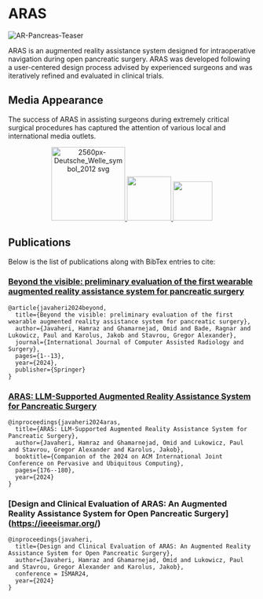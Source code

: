 # ARAS
![AR-Pancreas-Teaser](https://github.com/user-attachments/assets/468aba15-fd45-4689-a0dc-5ba505c7a303)

ARAS is an augmented reality assistance system designed for intraoperative navigation during open pancreatic surgery. ARAS was developed following a user-centered design process advised by experienced surgeons and was iteratively refined and evaluated in clinical trials. 

## Media Appearance 
The success of ARAS in assisting surgeons during extremely critical surgical procedures has captured the attention of various local and international media outlets. 
<p align="center">
  <a href="https://p.dw.com/p/4bqeU">
    <img src="https://github.com/user-attachments/assets/dc40bb7c-d29c-474c-8053-3227e0b52f3e" alt="2560px-Deutsche_Welle_symbol_2012 svg" width="150">
  </a>
  <a href="https://www.focus.de/gesundheit/gesundleben/da-gibt-es-keinen-raum-fuer-fehler-kuenstliche-intelligenz-im-op-saal-rettet-leben_id_259629806.html">
    <img src="https://github.com/user-attachments/assets/341f0a08-e52c-4a15-86bd-9effff85baec" width="90">
  </a>
  <a href="https://www.saarbruecker-zeitung.de/saarland/saarbruecken-mittels-ki-erfolgreiche-operation-an-82-jaehriger-v29_aid-104053203">
    <img src="https://github.com/user-attachments/assets/b431b68b-88fc-49ce-860f-82b7837703b9" width="80">
  </a>
</p>

## Publications
Below is the list of publications along with BibTex entries to cite:

### [Beyond the visible: preliminary evaluation of the first wearable augmented reality assistance system for pancreatic surgery](https://doi.org/10.1007/s11548-024-03131-0)
```
@article{javaheri2024beyond,
  title={Beyond the visible: preliminary evaluation of the first wearable augmented reality assistance system for pancreatic surgery},
  author={Javaheri, Hamraz and Ghamarnejad, Omid and Bade, Ragnar and Lukowicz, Paul and Karolus, Jakob and Stavrou, Gregor Alexander},
  journal={International Journal of Computer Assisted Radiology and Surgery},
  pages={1--13},
  year={2024},
  publisher={Springer}
}

```
### [ARAS: LLM-Supported Augmented Reality Assistance System for Pancreatic Surgery](https://doi.org/10.1145/3675094.3677543)
```
@inproceedings{javaheri2024aras,
  title={ARAS: LLM-Supported Augmented Reality Assistance System for Pancreatic Surgery},
  author={Javaheri, Hamraz and Ghamarnejad, Omid and Lukowicz, Paul and Stavrou, Gregor Alexander and Karolus, Jakob},
  booktitle={Companion of the 2024 on ACM International Joint Conference on Pervasive and Ubiquitous Computing},
  pages={176--180},
  year={2024}
}
```
### [Design and Clinical Evaluation of ARAS: An Augmented Reality Assistance System for Open Pancreatic Surgery] (https://ieeeismar.org/)
```
@inproceedings{javaheri,
  title={Design and Clinical Evaluation of ARAS: An Augmented Reality Assistance System for Open Pancreatic Surgery},
  author={Javaheri, Hamraz and Ghamarnejad, Omid and Lukowicz, Paul and Stavrou, Gregor Alexander and Karolus, Jakob},
  conference = ISMAR24,
  year={2024}
}
```

